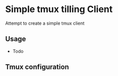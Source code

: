 # Simple tmux tilling Client

Attempt to create a simple tmux client

## Usage

- Todo

## Tmux configuration


